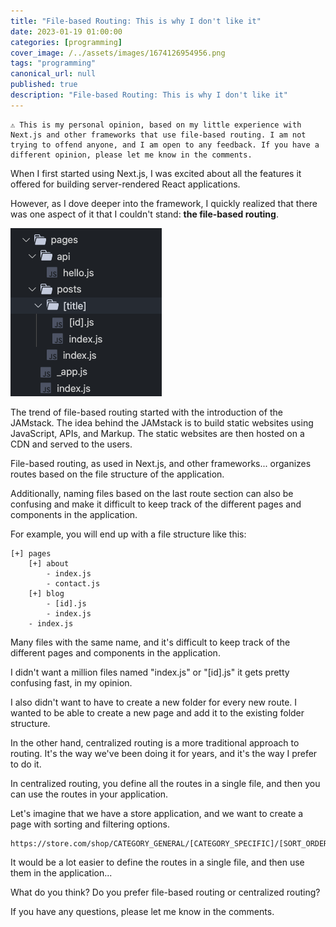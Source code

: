 ```yaml
---
title: "File-based Routing: This is why I don't like it"
date: 2023-01-19 01:00:00
categories: [programming]
cover_image: /../assets/images/1674126954956.png
tags: "programming"
canonical_url: null
published: true
description: "File-based Routing: This is why I don't like it"
---
```


```
⚠️ This is my personal opinion, based on my little experience with Next.js and other frameworks that use file-based routing. I am not trying to offend anyone, and I am open to any feedback. If you have a different opinion, please let me know in the comments.
```

When I first started using Next.js, I was excited about all the features it offered for building server-rendered React applications.

However, as I dove deeper into the framework, I quickly realized that there was one aspect of it that I couldn't stand: **the file-based routing**.

![](/../assets/images/1674127435396.png)

The trend of file-based routing started with the introduction of the JAMstack. The idea behind the JAMstack is to build static websites using JavaScript, APIs, and Markup. The static websites are then hosted on a CDN and served to the users.

File-based routing, as used in Next.js, and other frameworks... organizes routes based on the file structure of the application.

Additionally, naming files based on the last route section can also be confusing and make it difficult to keep track of the different pages and components in the application.

For example, you will end up with a file structure like this:

```
[+] pages
    [+] about
        - index.js
        - contact.js
    [+] blog
        - [id].js
        - index.js
    - index.js
```

Many files with the same name, and it's difficult to keep track of the different pages and components in the application.

I didn't want a million files named "index.js" or "[id].js" it gets pretty confusing fast, in my opinion.

I also didn't want to have to create a new folder for every new route. I wanted to be able to create a new page and add it to the existing folder structure.

In the other hand, centralized routing is a more traditional approach to routing. It's the way we've been doing it for years, and it's the way I prefer to do it.

In centralized routing, you define all the routes in a single file, and then you can use the routes in your application.

Let's imagine that we have a store application, and we want to create a page with sorting and filtering options.

```
https://store.com/shop/CATEGORY_GENERAL/[CATEGORY_SPECIFIC]/[SORT_ORDER]/[FILTERS]/[PAGINATION_PAGE]
```

It would be a lot easier to define the routes in a single file, and then use them in the application...

What do you think? Do you prefer file-based routing or centralized routing?

If you have any questions, please let me know in the comments.
